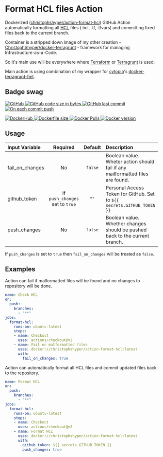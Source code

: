 # Format HCL files Action

Dockerized ([christophshyper/action-format-hcl](https://hub.docker.com/repository/docker/christophshyper/action-format-hcl)) GitHub Action automatically formatting all [HCL](https://github.com/hashicorp/hcl) files (.hcl, .tf, .tfvars) and committing fixed files back to the current branch.

Container is a stripped down image of my other creation - [ChristophShyper/docker-terragrunt](https://github.com/ChristophShyper/docker-terragrunt) - framework for managing Infrastructure-as-a-Code.

So it's main use will be everywhere where [Terraform](https://github.com/hashicorp/terraform) or [Terragrunt](https://github.com/gruntwork-io/terragrunt) is used.

Main action is using combination of my wrapper for [cytopia](https://github.com/cytopia)'s [docker-terragrunt-fmt](https://github.com/cytopia/docker-terragrunt-fmt/tree/3f8964bea0db043a05d4a8d622f94a07f109b5a7).


## Badge swag
[
![GitHub](https://img.shields.io/badge/github-ChristophShyper%2Faction--format--hcl-brightgreen.svg?style=flat-square&logo=github)
![GitHub code size in bytes](https://img.shields.io/github/languages/code-size/christophshyper/action-format-hcl?color=brightgreen&label=Code%20size&style=flat-square&logo=github)
![GitHub last commit](https://img.shields.io/github/last-commit/christophshyper/action-format-hcl?color=brightgreen&label=Last%20commit&style=flat-square&logo=github)
![On each commit push](https://img.shields.io/github/workflow/status/christophshyper/action-format-hcl/On%20each%20commit%20push?color=brightgreen&label=Actions&logo=github&style=flat-square)
](https://github.com/christophshyper/action-format-hcl "shields.io")

[
![DockerHub](https://img.shields.io/badge/docker-christophshyper%2Faction--format--hcl-blue.svg?style=flat-square&logo=docker)
![Dockerfile size](https://img.shields.io/github/size/christophshyper/action-format-hcl/Dockerfile?label=Dockerfile&style=flat-square&logo=docker)
![Docker Pulls](https://img.shields.io/docker/pulls/christophshyper/action-format-hcl?color=blue&label=Pulls&logo=docker&style=flat-square)
![Docker version](https://img.shields.io/docker/v/christophshyper/action-format-hcl?color=blue&label=Version&logo=docker&style=flat-square)
](https://hub.docker.com/r/christophshyper/action-format-hcl "shields.io")


## Usage

Input Variable | Required | Default |Description
:--- | :---: | :---: | :---
fail_on_changes | No | `false` | Boolean value. Wheter action should fail if any mailformatted files are found.
github_token | If `push_changes` set to `true` | `""` | Personal Access Token for GitHub. Set to `${{ secrets.GITHUB_TOKEN }}`
push_changes | No | `false` | Boolean value. Whether changes should be pushed back to the current branch.

If `push_changes` is set to `true` then `fail_on_changes` will be treated as `false`.


## Examples

Action can fail if malformatted files will be found and no changes to repository will be done.
```yaml
name: Check HCL
on:
  push:
    branches:
      - "**"
jobs:
  format-hcl:
    runs-on: ubuntu-latest
    steps:
    - name: Checkout
      uses: actions/checkout@v2
    - name: Fail on malformatted files
      uses: docker://christophshyper/action-format-hcl:latest
      with:
        fail_on_changes: true
```

Action can automatically format all HCL files and commit updated files back to the repository.
```yaml
name: Format HCL
on:
  push:
    branches:
      - "**"
jobs:
  format-hcl:
    runs-on: ubuntu-latest
    steps:
    - name: Checkout
      uses: actions/checkout@v2
    - name: Format HCL
      uses: docker://christophshyper/action-format-hcl:latest
      with:
        github_token: ${{ secrets.GITHUB_TOKEN }}
        push_changes: true
```
